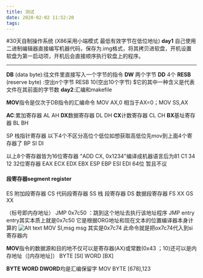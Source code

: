```yaml
---
title: 测试
date: 2020-02-02 11:52:20
tags:
---
```

#30天自制操作系统
(X86采用小端模式 最低有效字节在低位地址)
**day1**
自己使用二进制编辑器直接编写机器代码，保存为.img格式，将其拷贝进软盘，开机设置软盘为第一启动项，开机后会直接顺序执行软盘上的程序。


----------
**DB** (data byte):往文件里直接写入一个字节的指令 **DW** 两个字节  **DD** 4个
**RESB** (reserve byte) :空出n个字节 RESB 10(空出10个字节)
$它的其中一种含义是代表文件在其前面的字节数
**day2**:汇编和makefile

**MOV**指令是仅次于DB指令的汇编命令
MOV AX,0  相当于AX=0；MOV SS,AX

**AC**:累加寄存器  AL  AH
**DX**数据寄存器  DL  DH
**CX**计数寄存器  CL   CH
**BX**基址寄存器  BL   BH

SP 栈指针寄存器   以下4个不区分高位个低位如想获取高低位先mov到上面4个寄存器了
BP
SI
DI


以上8个寄存器皆为16位寄存器
"ADD CX, 0x1234"编译成机器语言后为81 C1 34 12
32位寄存器  EAX ECX EDX EBX ESP EBP ESI EDI
64位 暂且不议

#### 段寄存器segment register

ES		附加段寄存器
CS		代码段寄存器
SS			栈 段寄存器
DS		数据段寄存器
FS			XX
GS		XX

（标号即内存地址）
JMP 0x7c50  ：跳到这个地址去执行该地址程序
JMP entry entry其实本质上就是0x7c50 它是根据ORG地址和现在文本的位置编译器本身计算的
![Alt text](/images/1580110004687.png)
MOV SI,msg    msg 其实是0x7c74   此命令就是把ox7c74代入到si寄存器内


**MOV**指令的数据源和目的地不仅可以是寄存器(AX)或常数(0x43 ；10)还可以是内存地址（[内存地址]） BYTE [SI]  WORD [BX]

**BYTE  WORD DWORD**均是汇编保留字
MOV BYTE [678],123